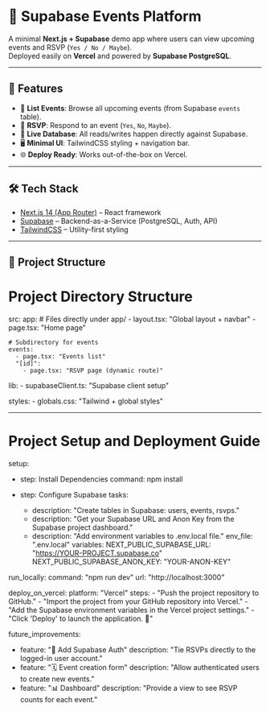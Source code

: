 # 🎉 Supabase Events Platform

A minimal **Next.js + Supabase** demo app where users can view upcoming events and RSVP (`Yes / No / Maybe`).  
Deployed easily on **Vercel** and powered by **Supabase PostgreSQL**.

---

## 🚀 Features

- 📅 **List Events**: Browse all upcoming events (from Supabase `events` table).
- 🙋 **RSVP**: Respond to an event (`Yes`, `No`, `Maybe`).
- 🔄 **Live Database**: All reads/writes happen directly against Supabase.
- 🖥 **Minimal UI**: TailwindCSS styling + navigation bar.
- 🌐 **Deploy Ready**: Works out-of-the-box on Vercel.

---

## 🛠 Tech Stack

- [Next.js 14 (App Router)](https://nextjs.org/) – React framework
- [Supabase](https://supabase.com/) – Backend-as-a-Service (PostgreSQL, Auth, API)
- [TailwindCSS](https://tailwindcss.com/) – Utility-first styling

---

## 📂 Project Structure

# Project Directory Structure

src:
  app:
    # Files directly under app/
    - layout.tsx: "Global layout + navbar"
    - page.tsx: "Home page"

    # Subdirectory for events
    events:
      - page.tsx: "Events list"
      "[id]":
        - page.tsx: "RSVP page (dynamic route)"

  lib:
    - supabaseClient.ts: "Supabase client setup"

  styles:
    - globals.css: "Tailwind + global styles"


---

# Project Setup and Deployment Guide

setup:
  - step: Install Dependencies
    command: npm install

  - step: Configure Supabase
    tasks:
      - description: "Create tables in Supabase: users, events, rsvps."
      - description: "Get your Supabase URL and Anon Key from the Supabase project dashboard."
      - description: "Add environment variables to .env.local file."
        env_file: ".env.local"
        variables:
          NEXT_PUBLIC_SUPABASE_URL: "https://YOUR-PROJECT.supabase.co"
          NEXT_PUBLIC_SUPABASE_ANON_KEY: "YOUR-ANON-KEY"

run_locally:
  command: "npm run dev"
  url: "http://localhost:3000"

deploy_on_vercel:
  platform: "Vercel"
  steps:
    - "Push the project repository to GitHub."
    - "Import the project from your GitHub repository into Vercel."
    - "Add the Supabase environment variables in the Vercel project settings."
    - "Click 'Deploy' to launch the application. 🎉"

future_improvements:
  - feature: "🔐 Add Supabase Auth"
    description: "Tie RSVPs directly to the logged-in user account."
  - feature: "🗓 Event creation form"
    description: "Allow authenticated users to create new events."
  - feature: "📊 Dashboard"
    description: "Provide a view to see RSVP counts for each event."